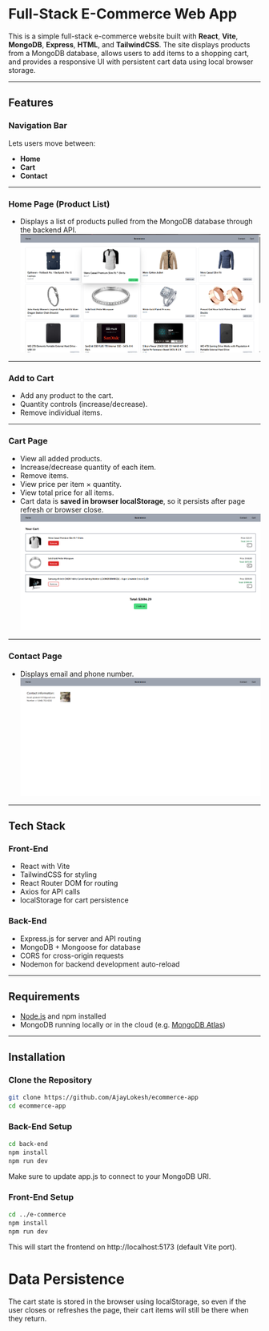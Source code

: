 # Full-Stack E-Commerce Web App

This is a simple full-stack e-commerce website built with **React**, **Vite**, **MongoDB**, **Express**, **HTML**, and **TailwindCSS**. The site displays products from a MongoDB database, allows users to add items to a shopping cart, and provides a responsive UI with persistent cart data using local browser storage.

---

## Features

### Navigation Bar

Lets users move between:
- **Home**
- **Cart**
- **Contact**

---

### Home Page (Product List)

- Displays a list of products pulled from the MongoDB database through the backend API.  
![Home Page](images/Home.png)

---

### Add to Cart

- Add any product to the cart.
- Quantity controls (increase/decrease).
- Remove individual items.

---

### Cart Page

- View all added products.
- Increase/decrease quantity of each item.
- Remove items.
- View price per item × quantity.
- View total price for all items.
- Cart data is **saved in browser localStorage**, so it persists after page refresh or browser close.  
![Cart Page](images/Cart.png)

---

### Contact Page

- Displays email and phone number.  
![Contact Page](images/Contact.png)

---

## Tech Stack

### Front-End
- React with Vite
- TailwindCSS for styling
- React Router DOM for routing
- Axios for API calls
- localStorage for cart persistence

### Back-End
- Express.js for server and API routing
- MongoDB + Mongoose for database
- CORS for cross-origin requests
- Nodemon for backend development auto-reload

---

## Requirements

- [Node.js](https://nodejs.org/) and npm installed
- MongoDB running locally or in the cloud (e.g. [MongoDB Atlas](https://www.mongodb.com/atlas/database))

---

## Installation

### Clone the Repository

```bash
git clone https://github.com/AjayLokesh/ecommerce-app
cd ecommerce-app
```

### Back-End Setup
```bash
cd back-end
npm install
npm run dev
```
Make sure to update app.js to connect to your MongoDB URI.

### Front-End Setup
```bash
cd ../e-commerce
npm install
npm run dev
```
This will start the frontend on http://localhost:5173 (default Vite port).

# Data Persistence
The cart state is stored in the browser using localStorage, so even if the user closes or refreshes the page, their cart items will still be there when they return.
